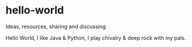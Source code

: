 # hello-world
Ideas, resources, sharing and discussing

Hello World, I like Java & Python, I play chivalry & deep rock with my pals.
